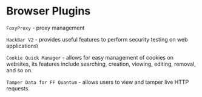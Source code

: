 # Browser Plugins

`FoxyProxy` - proxy management

`HackBar V2` - provides useful features to perform security testing on web applications\

`Cookie Quick Manager` - allows for easy management of cookies on websites, its features include searching, creation, viewing, editing, removal, and so on.

`Tamper Data for FF Quantum` - allows users to view and tamper live HTTP requests.

